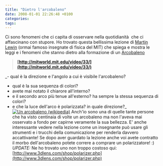 ```yaml
---
title: "Dietro l'arcobaleno"
date: 2008-01-01 22:26:48 +0100
categories: 
tags: 
---
```


Ci sono fenomeni che ci capita di osservare nella quotidianità&nbsp; che ci affascinano con stupore. Ho trovato questa bellissima lezione di [Martin Lewin](http://web.mit.edu/physics/facultyandstaff/faculty/walter_lewin.html) (ormai famoso insegnate di fisica del MIT) che spiega e mostra le leggi e i fenomeni che stanno dietro alla formazione di un [Arcobaleno](http://en.wikipedia.org/wiki/Rainbow)

> **[http://mitworld.mit.edu/video/33/](http://mitworld.mit.edu/video/33/)**

 
_- qual è la direzione e l'angolo a cui è visibile l'arcobaleno?
- qual è la sua sequenza di colori?
- avete mai notato il chiarore all'interno?
- e il secondo arco più tenue all'esterno? ha sempre la stessa sequenza di colori?
- e che la luce dell'arco è polarizzata? in quale direzione?_ [![Un arcobaleno (wikipedia)](http://upload.wikimedia.org/wikipedia/commons/thumb/9/90/Regenbogen_%28NASA%29.jpg/250px-Regenbogen_%28NASA%29.jpg)](http://en.wikipedia.org/wiki/Image:Regenbogen_%28NASA%29.jpg) Anch'io sono una di quelle tante persone che ha visto centinaia di volte un arcobaleno ma non l'aveva mai osservato a fondo per capirne veramente la sua bellezza. E' anche interessante vedere nella lezione come un insegnante può usare gli strumenti e i trucchi della comunicazione per renderla davvero accattivante! Se dopo aver guardato la lezione anche voi avete contratto il morbo dell'arcobaleno potete correre a comprare un polarizzatore! :) _UPDATE:_ Ne ho trovato uno non troppo costoso qui: [http://www.3dlens.com/shop/polarizer.php](http://www.3dlens.com/shop/polarizer.php)
